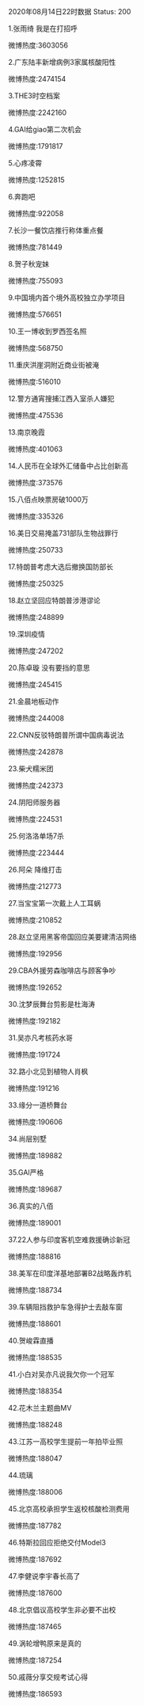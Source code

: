 2020年08月14日22时数据
Status: 200

1.张雨绮 我是在打招呼

微博热度:3603056

2.广东陆丰新增病例3家属核酸阳性

微博热度:2474154

3.THE3时空档案

微博热度:2242160

4.GAI给giao第二次机会

微博热度:1791817

5.心疼凌霄

微博热度:1252815

6.奔跑吧

微博热度:922058

7.长沙一餐饮店推行称体重点餐

微博热度:781449

8.贺子秋宠妹

微博热度:755093

9.中国境内首个境外高校独立办学项目

微博热度:576651

10.王一博收到罗西签名照

微博热度:568750

11.重庆洪崖洞附近商业街被淹

微博热度:516010

12.警方通宵搜捕江西入室杀人嫌犯

微博热度:475536

13.南京晚霞

微博热度:401063

14.人民币在全球外汇储备中占比创新高

微博热度:373576

15.八佰点映票房破1000万

微博热度:335326

16.美日交易掩盖731部队生物战罪行

微博热度:250733

17.特朗普考虑大选后撤换国防部长

微博热度:250325

18.赵立坚回应特朗普涉港谬论

微博热度:248899

19.深圳疫情

微博热度:247202

20.陈卓璇 没有要挡的意思

微博热度:245415

21.金晨地板动作

微博热度:244008

22.CNN反驳特朗普所谓中国病毒说法

微博热度:242878

23.柴犬糯米团

微博热度:242373

24.阴阳师服务器

微博热度:224531

25.何洛洛单场7杀

微博热度:223444

26.阿朵 降维打击

微博热度:212773

27.当宝宝第一次戴上人工耳蜗

微博热度:210852

28.赵立坚用黑客帝国回应美要建清洁网络

微博热度:192956

29.CBA外援劳森咖啡店与顾客争吵

微博热度:192652

30.沈梦辰舞台剪影是杜海涛

微博热度:192182

31.吴亦凡考核药水哥

微博热度:191724

32.路小北见到植物人肖枫

微博热度:191216

33.缘分一道桥舞台

微博热度:190606

34.尚层别墅

微博热度:189882

35.GAI严格

微博热度:189687

36.真实的八佰

微博热度:189001

37.22人参与印度客机空难救援确诊新冠

微博热度:188816

38.美军在印度洋基地部署B2战略轰炸机

微博热度:188734

39.车辆阻挡救护车急得护士去敲车窗

微博热度:188601

40.贺峻霖直播

微博热度:188535

41.小白对吴亦凡说我欠你一个冠军

微博热度:188354

42.花木兰主题曲MV

微博热度:188248

43.江苏一高校学生提前一年拍毕业照

微博热度:188047

44.琉璃

微博热度:188006

45.北京高校承担学生返校核酸检测费用

微博热度:187782

46.特斯拉回应拒绝交付Model3

微博热度:187692

47.李健说李宇春长高了

微博热度:187600

48.北京倡议高校学生非必要不出校

微博热度:187465

49.涡轮增鸭原来是真的

微博热度:187254

50.戚薇分享交规考试心得

微博热度:186593

